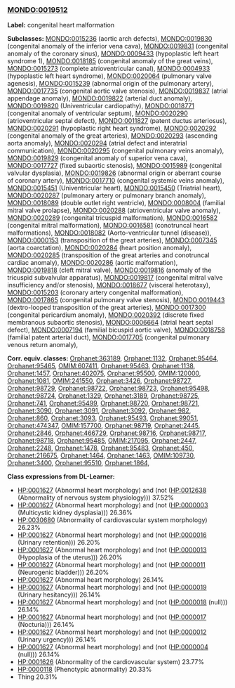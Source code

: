 
### [MONDO:0019512](http://purl.obolibrary.org/obo/MONDO_0019512)
**Label:** congenital heart malformation

**Subclasses:** [MONDO:0015236](http://purl.obolibrary.org/obo/MONDO_0015236) (aortic arch defects), [MONDO:0019830](http://purl.obolibrary.org/obo/MONDO_0019830) (congenital anomaly of the inferior vena cava), [MONDO:0019831](http://purl.obolibrary.org/obo/MONDO_0019831) (congenital anomaly of the coronary sinus), [MONDO:0009433](http://purl.obolibrary.org/obo/MONDO_0009433) (hypoplastic left heart syndrome 1), [MONDO:0018185](http://purl.obolibrary.org/obo/MONDO_0018185) (congenital anomaly of the great veins), [MONDO:0015273](http://purl.obolibrary.org/obo/MONDO_0015273) (complete atrioventricular canal), [MONDO:0004933](http://purl.obolibrary.org/obo/MONDO_0004933) (hypoplastic left heart syndrome), [MONDO:0020064](http://purl.obolibrary.org/obo/MONDO_0020064) (pulmonary valve agenesis), [MONDO:0015239](http://purl.obolibrary.org/obo/MONDO_0015239) (abnormal origin of the pulmonary artery), [MONDO:0017735](http://purl.obolibrary.org/obo/MONDO_0017735) (congenital aortic valve stenosis), [MONDO:0019837](http://purl.obolibrary.org/obo/MONDO_0019837) (atrial appendage anomaly), [MONDO:0019822](http://purl.obolibrary.org/obo/MONDO_0019822) (arterial duct anomaly), [MONDO:0019820](http://purl.obolibrary.org/obo/MONDO_0019820) (Univentricular cardiopathy), [MONDO:0018771](http://purl.obolibrary.org/obo/MONDO_0018771) (congenital anomaly of ventricular septum), [MONDO:0020290](http://purl.obolibrary.org/obo/MONDO_0020290) (atrioventricular septal defect), [MONDO:0011827](http://purl.obolibrary.org/obo/MONDO_0011827) (patent ductus arteriosus), [MONDO:0020291](http://purl.obolibrary.org/obo/MONDO_0020291) (hypoplastic right heart syndrome), [MONDO:0020292](http://purl.obolibrary.org/obo/MONDO_0020292) (congenital anomaly of the great arteries), [MONDO:0020293](http://purl.obolibrary.org/obo/MONDO_0020293) (ascending aorta anomaly), [MONDO:0020294](http://purl.obolibrary.org/obo/MONDO_0020294) (atrial defect and interatrial communication), [MONDO:0020295](http://purl.obolibrary.org/obo/MONDO_0020295) (congenital pulmonary veins anomaly), [MONDO:0019829](http://purl.obolibrary.org/obo/MONDO_0019829) (congenital anomaly of superior vena cava), [MONDO:0017727](http://purl.obolibrary.org/obo/MONDO_0017727) (fixed subaortic stenosis), [MONDO:0015989](http://purl.obolibrary.org/obo/MONDO_0015989) (congenital valvular dysplasia), [MONDO:0019826](http://purl.obolibrary.org/obo/MONDO_0019826) (abnormal origin or aberrant course of coronary artery), [MONDO:0017710](http://purl.obolibrary.org/obo/MONDO_0017710) (congenital systemic veins anomaly), [MONDO:0015451](http://purl.obolibrary.org/obo/MONDO_0015451) (Univentricular heart), [MONDO:0015450](http://purl.obolibrary.org/obo/MONDO_0015450) (Triatrial heart), [MONDO:0020287](http://purl.obolibrary.org/obo/MONDO_0020287) (pulmonary artery or pulmonary branch anomaly), [MONDO:0018089](http://purl.obolibrary.org/obo/MONDO_0018089) (double outlet right ventricle), [MONDO:0008004](http://purl.obolibrary.org/obo/MONDO_0008004) (familial mitral valve prolapse), [MONDO:0020288](http://purl.obolibrary.org/obo/MONDO_0020288) (atrioventricular valve anomaly), [MONDO:0020289](http://purl.obolibrary.org/obo/MONDO_0020289) (congenital tricuspid malformation), [MONDO:0016582](http://purl.obolibrary.org/obo/MONDO_0016582) (congenital mitral malformation), [MONDO:0016581](http://purl.obolibrary.org/obo/MONDO_0016581) (conotruncal heart malformations), [MONDO:0018082](http://purl.obolibrary.org/obo/MONDO_0018082) (Aorto-ventricular tunnel (disease)), [MONDO:0000153](http://purl.obolibrary.org/obo/MONDO_0000153) (transposition of the great arteries), [MONDO:0007345](http://purl.obolibrary.org/obo/MONDO_0007345) (aorta coarctation), [MONDO:0020284](http://purl.obolibrary.org/obo/MONDO_0020284) (heart position anomaly), [MONDO:0020285](http://purl.obolibrary.org/obo/MONDO_0020285) (transposition of the great arteries and conotruncal cardiac anomaly), [MONDO:0020286](http://purl.obolibrary.org/obo/MONDO_0020286) (aortic malformation), [MONDO:0019818](http://purl.obolibrary.org/obo/MONDO_0019818) (cleft mitral valve), [MONDO:0019816](http://purl.obolibrary.org/obo/MONDO_0019816) (anomaly of the tricuspid subvalvular apparatus), [MONDO:0019817](http://purl.obolibrary.org/obo/MONDO_0019817) (congenital mitral valve insufficiency and/or stenosis), [MONDO:0018677](http://purl.obolibrary.org/obo/MONDO_0018677) (visceral heterotaxy), [MONDO:0015203](http://purl.obolibrary.org/obo/MONDO_0015203) (coronary artery congenital malformation), [MONDO:0017865](http://purl.obolibrary.org/obo/MONDO_0017865) (congenital pulmonary valve stenosis), [MONDO:0019443](http://purl.obolibrary.org/obo/MONDO_0019443) (dextro-looped transposition of the great arteries), [MONDO:0017300](http://purl.obolibrary.org/obo/MONDO_0017300) (congenital pericardium anomaly), [MONDO:0020392](http://purl.obolibrary.org/obo/MONDO_0020392) (discrete fixed membranous subaortic stenosis), [MONDO:0006664](http://purl.obolibrary.org/obo/MONDO_0006664) (atrial heart septal defect), [MONDO:0007194](http://purl.obolibrary.org/obo/MONDO_0007194) (familial bicuspid aortic valve), [MONDO:0018758](http://purl.obolibrary.org/obo/MONDO_0018758) (familial patent arterial duct), [MONDO:0017705](http://purl.obolibrary.org/obo/MONDO_0017705) (congenital pulmonary venous return anomaly), 

**Corr. equiv. classes:** [Orphanet:363189](http://www.orpha.net/ORDO/Orphanet_363189), [Orphanet:1132](http://www.orpha.net/ORDO/Orphanet_1132), [Orphanet:95464](http://www.orpha.net/ORDO/Orphanet_95464), [Orphanet:95465](http://www.orpha.net/ORDO/Orphanet_95465), [OMIM:607411](http://purl.obolibrary.org/obo/OMIM_607411), [Orphanet:95463](http://www.orpha.net/ORDO/Orphanet_95463), [Orphanet:1138](http://www.orpha.net/ORDO/Orphanet_1138), [Orphanet:1457](http://www.orpha.net/ORDO/Orphanet_1457), [Orphanet:402075](http://www.orpha.net/ORDO/Orphanet_402075), [Orphanet:95500](http://www.orpha.net/ORDO/Orphanet_95500), [OMIM:120000](http://purl.obolibrary.org/obo/OMIM_120000), [Orphanet:1081](http://www.orpha.net/ORDO/Orphanet_1081), [OMIM:241550](http://purl.obolibrary.org/obo/OMIM_241550), [Orphanet:3426](http://www.orpha.net/ORDO/Orphanet_3426), [Orphanet:98727](http://www.orpha.net/ORDO/Orphanet_98727), [Orphanet:98729](http://www.orpha.net/ORDO/Orphanet_98729), [Orphanet:98722](http://www.orpha.net/ORDO/Orphanet_98722), [Orphanet:98723](http://www.orpha.net/ORDO/Orphanet_98723), [Orphanet:95498](http://www.orpha.net/ORDO/Orphanet_95498), [Orphanet:98724](http://www.orpha.net/ORDO/Orphanet_98724), [Orphanet:1329](http://www.orpha.net/ORDO/Orphanet_1329), [Orphanet:3189](http://www.orpha.net/ORDO/Orphanet_3189), [Orphanet:98725](http://www.orpha.net/ORDO/Orphanet_98725), [Orphanet:741](http://www.orpha.net/ORDO/Orphanet_741), [Orphanet:95499](http://www.orpha.net/ORDO/Orphanet_95499), [Orphanet:98720](http://www.orpha.net/ORDO/Orphanet_98720), [Orphanet:98721](http://www.orpha.net/ORDO/Orphanet_98721), [Orphanet:3090](http://www.orpha.net/ORDO/Orphanet_3090), [Orphanet:3091](http://www.orpha.net/ORDO/Orphanet_3091), [Orphanet:3092](http://www.orpha.net/ORDO/Orphanet_3092), [Orphanet:982](http://www.orpha.net/ORDO/Orphanet_982), [Orphanet:860](http://www.orpha.net/ORDO/Orphanet_860), [Orphanet:3093](http://www.orpha.net/ORDO/Orphanet_3093), [Orphanet:95493](http://www.orpha.net/ORDO/Orphanet_95493), [Orphanet:99051](http://www.orpha.net/ORDO/Orphanet_99051), [Orphanet:474347](http://www.orpha.net/ORDO/Orphanet_474347), [OMIM:157700](http://purl.obolibrary.org/obo/OMIM_157700), [Orphanet:98719](http://www.orpha.net/ORDO/Orphanet_98719), [Orphanet:2445](http://www.orpha.net/ORDO/Orphanet_2445), [Orphanet:2846](http://www.orpha.net/ORDO/Orphanet_2846), [Orphanet:466729](http://www.orpha.net/ORDO/Orphanet_466729), [Orphanet:98716](http://www.orpha.net/ORDO/Orphanet_98716), [Orphanet:98717](http://www.orpha.net/ORDO/Orphanet_98717), [Orphanet:98718](http://www.orpha.net/ORDO/Orphanet_98718), [Orphanet:95485](http://www.orpha.net/ORDO/Orphanet_95485), [OMIM:217095](http://purl.obolibrary.org/obo/OMIM_217095), [Orphanet:2447](http://www.orpha.net/ORDO/Orphanet_2447), [Orphanet:2248](http://www.orpha.net/ORDO/Orphanet_2248), [Orphanet:1478](http://www.orpha.net/ORDO/Orphanet_1478), [Orphanet:95483](http://www.orpha.net/ORDO/Orphanet_95483), [Orphanet:450](http://www.orpha.net/ORDO/Orphanet_450), [Orphanet:216675](http://www.orpha.net/ORDO/Orphanet_216675), [Orphanet:1464](http://www.orpha.net/ORDO/Orphanet_1464), [Orphanet:1463](http://www.orpha.net/ORDO/Orphanet_1463), [OMIM:109730](http://purl.obolibrary.org/obo/OMIM_109730), [Orphanet:3400](http://www.orpha.net/ORDO/Orphanet_3400), [Orphanet:95510](http://www.orpha.net/ORDO/Orphanet_95510), [Orphanet:1864](http://www.orpha.net/ORDO/Orphanet_1864), 

**Class expressions from DL-Learner:**

- [HP:0001627](http://purl.obolibrary.org/obo/HP_0001627) (Abnormal heart morphology) and (not ([HP:0012638](http://purl.obolibrary.org/obo/HP_0012638) (Abnormality of nervous system physiology))) 37.52%
- [HP:0001627](http://purl.obolibrary.org/obo/HP_0001627) (Abnormal heart morphology) and (not ([HP:0000003](http://purl.obolibrary.org/obo/HP_0000003) (Multicystic kidney dysplasia))) 26.36%
- [HP:0030680](http://purl.obolibrary.org/obo/HP_0030680) (Abnormality of cardiovascular system morphology) 26.23%
- [HP:0001627](http://purl.obolibrary.org/obo/HP_0001627) (Abnormal heart morphology) and (not ([HP:0000016](http://purl.obolibrary.org/obo/HP_0000016) (Urinary retention))) 26.20%
- [HP:0001627](http://purl.obolibrary.org/obo/HP_0001627) (Abnormal heart morphology) and (not ([HP:0000013](http://purl.obolibrary.org/obo/HP_0000013) (Hypoplasia of the uterus))) 26.20%
- [HP:0001627](http://purl.obolibrary.org/obo/HP_0001627) (Abnormal heart morphology) and (not ([HP:0000011](http://purl.obolibrary.org/obo/HP_0000011) (Neurogenic bladder))) 26.20%
- [HP:0001627](http://purl.obolibrary.org/obo/HP_0001627) (Abnormal heart morphology) 26.14%
- [HP:0001627](http://purl.obolibrary.org/obo/HP_0001627) (Abnormal heart morphology) and (not ([HP:0000019](http://purl.obolibrary.org/obo/HP_0000019) (Urinary hesitancy))) 26.14%
- [HP:0001627](http://purl.obolibrary.org/obo/HP_0001627) (Abnormal heart morphology) and (not ([HP:0000018](http://purl.obolibrary.org/obo/HP_0000018) (null))) 26.14%
- [HP:0001627](http://purl.obolibrary.org/obo/HP_0001627) (Abnormal heart morphology) and (not ([HP:0000017](http://purl.obolibrary.org/obo/HP_0000017) (Nocturia))) 26.14%
- [HP:0001627](http://purl.obolibrary.org/obo/HP_0001627) (Abnormal heart morphology) and (not ([HP:0000012](http://purl.obolibrary.org/obo/HP_0000012) (Urinary urgency))) 26.14%
- [HP:0001627](http://purl.obolibrary.org/obo/HP_0001627) (Abnormal heart morphology) and (not ([HP:0000004](http://purl.obolibrary.org/obo/HP_0000004) (null))) 26.14%
- [HP:0001626](http://purl.obolibrary.org/obo/HP_0001626) (Abnormality of the cardiovascular system) 23.77%
- [HP:0000118](http://purl.obolibrary.org/obo/HP_0000118) (Phenotypic abnormality) 20.33%
- Thing 20.31%


